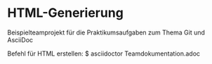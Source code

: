 # HTML-Generierung
Beispielteamprojekt für die Praktikumsaufgaben zum Thema Git und AsciiDoc

Befehl für HTML erstellen: $ asciidoctor Teamdokumentation.adoc